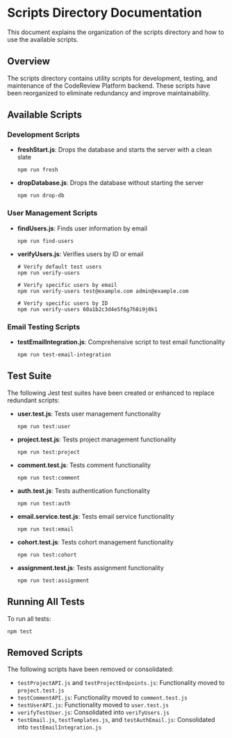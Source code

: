 # Scripts Directory Documentation

This document explains the organization of the scripts directory and how to use the available scripts.

## Overview

The scripts directory contains utility scripts for development, testing, and maintenance of the CodeReview Platform backend. These scripts have been reorganized to eliminate redundancy and improve maintainability.

## Available Scripts

### Development Scripts

- **freshStart.js**: Drops the database and starts the server with a clean slate

  ```
  npm run fresh
  ```

- **dropDatabase.js**: Drops the database without starting the server

  ```
  npm run drop-db
  ```

### User Management Scripts

- **findUsers.js**: Finds user information by email

  ```
  npm run find-users
  ```

- **verifyUsers.js**: Verifies users by ID or email

  ```
  # Verify default test users
  npm run verify-users
  
  # Verify specific users by email
  npm run verify-users test@example.com admin@example.com
  
  # Verify specific users by ID
  npm run verify-users 60a1b2c3d4e5f6g7h8i9j0k1
  ```

### Email Testing Scripts

- **testEmailIntegration.js**: Comprehensive script to test email functionality

  ```
  npm run test-email-integration
  ```

## Test Suite

The following Jest test suites have been created or enhanced to replace redundant scripts:

- **user.test.js**: Tests user management functionality

  ```
  npm run test:user
  ```

- **project.test.js**: Tests project management functionality

  ```
  npm run test:project
  ```

- **comment.test.js**: Tests comment functionality

  ```
  npm run test:comment
  ```

- **auth.test.js**: Tests authentication functionality

  ```
  npm run test:auth
  ```

- **email.service.test.js**: Tests email service functionality

  ```
  npm run test:email
  ```

- **cohort.test.js**: Tests cohort management functionality

  ```
  npm run test:cohort
  ```

- **assignment.test.js**: Tests assignment functionality

  ```
  npm run test:assignment
  ```

## Running All Tests

To run all tests:

```
npm test
```

## Removed Scripts

The following scripts have been removed or consolidated:

- `testProjectAPI.js` and `testProjectEndpoints.js`: Functionality moved to `project.test.js`
- `testCommentAPI.js`: Functionality moved to `comment.test.js`
- `testUserAPI.js`: Functionality moved to `user.test.js`
- `verifyTestUser.js`: Consolidated into `verifyUsers.js`
- `testEmail.js`, `testTemplates.js`, and `testAuthEmail.js`: Consolidated into `testEmailIntegration.js`
